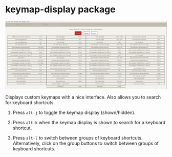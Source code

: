 # keymap-display package

![Image of keymap-display modal shown](images/tree-view.png)

Displays custom keymaps with a nice interface.
Also allows you to search for keyboard shortcuts.

1. Press `alt-j` to toggle the keymap display (shown/hidden).

2. Press `alt-k` when the keymap display is shown to search
for a keyboard shortcut.

3. Press `alt-l` to switch between groups of keyboard shortcuts.
Alternatively, click on the group buttons to switch between
groups of keyboard shortcuts.

